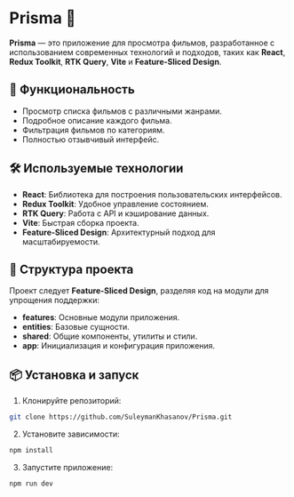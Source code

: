# Prisma 🎥

**Prisma** — это приложение для просмотра фильмов, разработанное с использованием современных технологий и подходов, таких как **React**, **Redux Toolkit**, **RTK Query**, **Vite** и **Feature-Sliced Design**.

## 🚀 Функциональность

- Просмотр списка фильмов с различными жанрами.
- Подробное описание каждого фильма.
- Фильтрация фильмов по категориям.
- Полностью отзывчивый интерфейс.

## 🛠️ Используемые технологии

- **React**: Библиотека для построения пользовательских интерфейсов.
- **Redux Toolkit**: Удобное управление состоянием.
- **RTK Query**: Работа с API и кэширование данных.
- **Vite**: Быстрая сборка проекта.
- **Feature-Sliced Design**: Архитектурный подход для масштабируемости.

## 📂 Структура проекта

Проект следует **Feature-Sliced Design**, разделяя код на модули для упрощения поддержки:

- **features**: Основные модули приложения.
- **entities**: Базовые сущности.
- **shared**: Общие компоненты, утилиты и стили.
- **app**: Инициализация и конфигурация приложения.

## 📦 Установка и запуск

1. Клонируйте репозиторий:

```bash
git clone https://github.com/SuleymanKhasanov/Prisma.git
```

2. Установите зависимости:

```bash
npm install
```

3. Запустите приложение:

```bash
npm run dev
```
